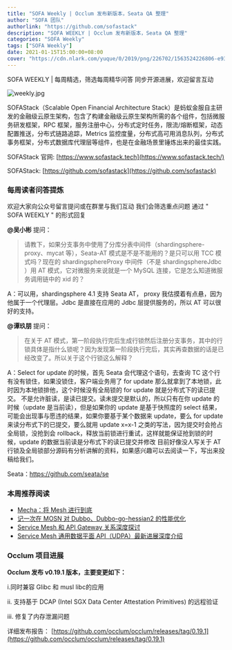 ```yaml
---
title: "SOFA Weekly | Occlum 发布新版本，Seata QA 整理"
author: "SOFA 团队"
authorlink: "https://github.com/sofastack"
description: "SOFA WEEKLY | Occlum 发布新版本，Seata QA 整理"
categories: "SOFA Weekly"
tags: ["SOFA Weekly"]
date: 2021-01-15T15:00:00+08:00
cover: "https://cdn.nlark.com/yuque/0/2019/png/226702/1563524226806-e93607a3-1b77-4ca2-8c3c-0384ab966154.png"
---
```


SOFA WEEKLY | 每周精选，筛选每周精华问答
同步开源进展，欢迎留言互动

![weekly.jpg](https://cdn.nlark.com/yuque/0/2019/jpeg/226702/1562925824761-fc720f21-9622-437b-a783-0b0729eda119.jpeg)

SOFAStack（Scalable Open Financial Architecture Stack）是蚂蚁金服自主研发的金融级云原生架构，包含了构建金融级云原生架构所需的各个组件，包括微服务研发框架，RPC 框架，服务注册中心，分布式定时任务，限流/熔断框架，动态配置推送，分布式链路追踪，Metrics 监控度量，分布式高可用消息队列，分布式事务框架，分布式数据库代理层等组件，也是在金融场景里锤炼出来的最佳实践。

SOFAStack 官网: [https://www.sofastack.tech](https://www.sofastack.tech/)

SOFAStack: [https://github.com/sofastack](https://github.com/sofastack)

### 每周读者问答提炼

欢迎大家向公众号留言提问或在群里与我们互动
我们会筛选重点问题
通过 " SOFA WEEKLY " 的形式回复

**@吴小彬** 提问：

> 请教下，如果分支事务中使用了分库分表中间件（shardingsphere-proxy、mycat 等），Seata-AT 模式是不是不能用的？是只可以用 TCC 模式吗？现在的 shardingsphereProxy 中间件（不是 shardingsphereJdbc ）用 AT 模式，它对微服务来说就是一个 MySQL 连接，它是怎么知道微服务调用链中的 xid 的？

A：可以用，shardingsphere 4.1 支持 Seata AT， proxy 我估摸着有点悬，因为他属于一个代理层。Jdbc 是直接在应用的 Jdbc 层提供服务的，所以 AT 可以很好的支持。

**@谭玖朋** 提问：

> 在关于 AT 模式，第一阶段执行完后生成行锁然后注册分支事务，其中的行锁具体是指什么锁呢？因为发现第一阶段执行完后，其实再查数据的话是已经改变了。所以关于这个行锁这么解释？

A：Select for update 的时候，首先 Seata 会代理这个语句，去查询 TC 这个行有没有锁住，如果没锁住，客户端业务用了 for update 那么就拿到了本地锁，此时因为本地锁排他，这个时候没有全局锁的 for update 就是分布式下的读已提交。
不是允许脏读，是读已提交。读未提交是默认的，所以只有在你 update 的时候（update 是当前读），但是如果你的 update 是基于快照度的 select 结果，可能会出现事与愿违的结果，如果你要基于某个数据来 update，要么 for update 来读分布式下的已提交，要么就用 update x=x-1 之类的写法，因为提交时会抢占全局锁，没抢到会 rollback，释放当前锁进行重试，这样就能保证抢到锁的时候，update 的数据当前读是分布式下的读已提交并修改
目前好像没人写关于 AT 行锁及全局锁部分源码有分析讲解的资料，如果感兴趣可以去阅读一下，写出来投稿给我们。

Seata：https://github.com/seata/se

### 本周推荐阅读

- [Mecha：将 Mesh 进行到底](http://mp.weixin.qq.com/s?__biz=MzUzMzU5Mjc1Nw==&mid=2247486103&idx=1&sn=43596d43e95439fdcdb3843726b13267&chksm=faa0e54dcdd76c5bdfd901f2812dd158011bb5dc4860a5d6d9b00f0073e0074d5e5a2ef94529&scene=21)
- [记一次在 MOSN 对 Dubbo、Dubbo-go-hessian2 的性能优化](http://mp.weixin.qq.com/s?__biz=MzUzMzU5Mjc1Nw==&mid=2247486296&idx=1&sn=855f5ae48c4da2dace79f6956afdb646&chksm=faa0e482cdd76d94f3b59e6d7edcaebe316faac9e74c668dd33977f7705c208fe68d782e15d2&scene=21)
- [Service Mesh 和 API Gateway 关系深度探讨](http://mp.weixin.qq.com/s?__biz=MzUzMzU5Mjc1Nw==&mid=2247486032&idx=1&sn=733afe0fa68fc4bda5b52e9a523017a5&chksm=faa0e58acdd76c9c4c134bb99f8766a86051d0f5a16ff4002d5462138582941744016f9e94ba&scene=21)
- [Service Mesh 通用数据平面 API（UDPA）最新进展深度介绍](http://mp.weixin.qq.com/s?__biz=MzUzMzU5Mjc1Nw==&mid=2247485961&idx=1&sn=2425bf90ec108d669feb8475f1334e97&chksm=faa0e5d3cdd76cc5bf50d98fbd4fea7f3c131cd926714f138641836cae1410c2b9e343af0a2c&scene=21)

### Occlum 项目进展

**Occlum 发布 v0.19.1 版本，主要变更如下：**

i.同时兼容 Glibc 和 musl libc的应用

ii. 支持基于 DCAP (Intel SGX Data Center Attestation Primitives) 的远程验证

iii. 修复了内存泄漏问题

详细发布报告：
[https://github.com/occlum/occlum/releases/tag/0.19.1](https://github.com/occlum/occlum/releases/tag/0.19.1)
